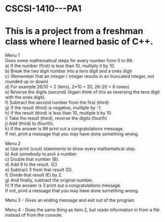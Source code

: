 # CSCSI-1410---PA1
# This is a project from a freshman class where I learned basic of C++.

Menu 1  
Does some mathematical steps for every number from 0 to 99.  
        a) If the number (first) is less than 10, multiply it by 10.  
        b) Break the two digit number into a tens digit and a ones digit  
        c) (Remember that an integer / integer results in an truncated integer, not rounded up or down)  
        d) For example 26/10 = 2 (tens), 2*10 = 20, 26-20 = 6 (ones)  
        e) Reverse the digits (second) (Again think of this as reversing the tens digit with the ones digit).  
        f) Subtract the second number from the first (third)  
        g) If the result (third) is negative, multiple by -1.  
        h) If the result (third) is less than 10, multiple it by 10.  
        i) Take the result (third), reverse the digits (fourth)  
        j) Add (third) to (fourth).  
        k) If the answer is 99 print out a congratulations message.  
           If not, print a message that you may have done something wrong.  
        
       
Menu 2  
a) Use print (cout) statements to show every mathematical step.  
          b) Ask somebody to pick a number.  
          c) Double that number (B).  
          d) Add 9 to the result. (C)  
          e) Subtract 3 from that result (D).  
          f) Divide that result (E) by 2.  
          g) And finally, subtract the original number.  
          h) If the answer is 3 print out a congratulations message.   
             If not, print a message that you may have done something wrong.  
             
            
Menu 3 - Gives an ending message and exit out of the program  


Menu 4 - Does the same thing as item 2, but reads information in from a file instead of from the console.  
